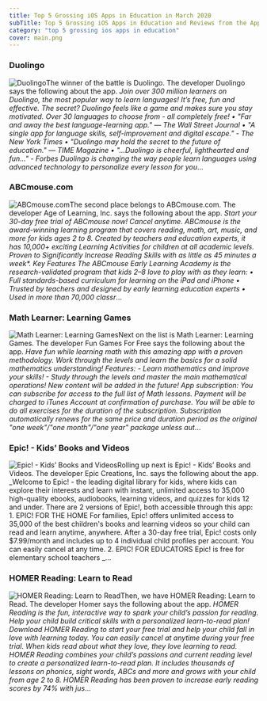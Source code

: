 ```yaml
---
title: Top 5 Grossing iOS Apps in Education in March 2020
subTitle: Top 5 Grossing iOS Apps in Education and Reviews from the AppStore in March 2020.
category: "top 5 grossing ios apps in education"
cover: main.png
---
```


### Duolingo

![Duolingo](https://is4-ssl.mzstatic.com/image/thumb/Purple114/v4/50/82/50/50825043-c2eb-788f-4ed1-5181859ff3e7/AppIcon-0-0-1x_U007emarketing-0-0-0-7-0-0-sRGB-0-0-0-GLES2_U002c0-512MB-85-220-0-0.png/100x100bb.png)The winner of the battle is Duolingo. The developer Duolingo says the following about the app. _Join over 300 million learners on Duolingo, the most popular way to learn languages! It’s free, fun and effective. The secret? Duolingo feels like a game and makes sure you stay motivated.  Over 30 languages to choose from - all completely free!  • "Far and away the best language-learning app." — The Wall Street Journal  • "A single app for language skills, self-improvement and digital escape." - The New York Times  • "Duolingo may hold the secret to the future of education." — TIME Magazine  • "...Duolingo is cheerful, lighthearted and fun..." - Forbes  Duolingo is changing the way people learn languages using advanced technology to personalize every lesson for you_...

### ABCmouse.com

![ABCmouse.com](https://is2-ssl.mzstatic.com/image/thumb/Purple114/v4/d8/55/af/d855afa7-ffbc-8712-5205-5c4186e66f58/AppIcon-0-1x_U007emarketing-0-85-220-0-7.png/100x100bb.png)The second place belongs to ABCmouse.com. The developer Age of Learning, Inc. says the following about the app. _Start your 30-day free trial of ABCmouse now! Cancel anytime.  ABCmouse is the award-winning learning program that covers reading, math, art, music, and more for kids ages 2 to 8. Created by teachers and education experts, it has 10,000+ exciting Learning Activities for children at all academic levels.  Proven to Significantly Increase Reading Skills with as little as 45 minutes a week*.    Key Features  The ABCmouse Early Learning Academy is the research-validated program that kids 2–8 love to play with as they learn:  • Full standards-based curriculum for learning on the iPad and iPhone • Trusted by teachers and designed by early learning education experts • Used in more than 70,000 classr_...

### Math Learner: Learning Games

![Math Learner: Learning Games](https://is1-ssl.mzstatic.com/image/thumb/Purple123/v4/da/20/ae/da20ae76-de8d-b511-54f1-17a8f37fa3a6/AppIcon-0-1x_U007emarketing-0-0-85-220-0-10.jpeg/100x100bb.png)Next on the list is Math Learner: Learning Games. The developer Fun Games For Free says the following about the app. _Have fun while learning math with this amazing app with a proven methodology. Work through the levels and learn the basics for a solid mathematics understanding!  Features: - Learn mathematics and improve your skills! - Study through the levels and master the main mathematical operations! New content will be added in the future!  App subscription: You can subscribe for access to the full list of Math lessons. Payment will be charged to iTunes Account at confirmation of purchase. You will be able to do all exercises for the duration of the subscription. Subscription automatically renews for the same price and duration period as the original "one week"/"one month"/"one year" package unless aut_...

### Epic! - Kids’ Books and Videos

![Epic! - Kids’ Books and Videos](https://is4-ssl.mzstatic.com/image/thumb/Purple114/v4/09/9d/1b/099d1b1c-6be7-fdf2-5720-5ccf40a6dc37/AppIcon-0-0-1x_U007emarketing-0-0-0-7-0-0-sRGB-0-0-0-GLES2_U002c0-512MB-85-220-0-0.png/100x100bb.png)Rolling up next is Epic! - Kids’ Books and Videos. The developer Epic Creations, Inc. says the following about the app. _Welcome to Epic! - the leading digital library for kids, where kids can explore their interests and learn with instant, unlimited access to 35,000 high-quality ebooks, audiobooks, learning videos, and quizzes for kids 12 and under.  There are 2 versions of Epic!, both accessible through this app:  1. EPIC! FOR THE HOME  For families, Epic! offers unlimited access to 35,000 of the best children's books and learning videos so your child can read and learn anytime, anywhere. After a 30-day free trial, Epic! costs only $7.99/month and includes up to 4 individual child profiles per account. You can easily cancel at any time.    2. EPIC! FOR EDUCATORS  Epic! is free for elementary school teachers _...

### HOMER Reading: Learn to Read

![HOMER Reading: Learn to Read](https://is3-ssl.mzstatic.com/image/thumb/Purple124/v4/44/c9/d5/44c9d5fd-cd5f-6f2d-ea1f-c845112df591/AppIcon-2017-0-0-1x_U007emarketing-0-0-0-7-0-0-85-220.png/100x100bb.png)Then, we have HOMER Reading: Learn to Read. The developer Homer says the following about the app. _HOMER Reading is the fun, interactive way to spark your child’s passion for reading. Help your child build critical skills with a personalized learn-to-read plan! Download HOMER Reading to start your free trial and help your child fall in love with learning today. You can easily cancel at anytime during your free trial.   When kids read about what they love, they love learning to read. HOMER Reading combines your child’s passions and current reading level to create a personalized learn-to-read plan. It includes thousands of lessons on phonics, sight words, ABCs and more and grows with your child from age 2 to 8.   HOMER Reading has been proven to increase early reading scores by 74% with jus_...

